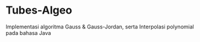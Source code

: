 # Tubes-Algeo
Implementasi algoritma Gauss &amp; Gauss-Jordan, serta Interpolasi polynomial pada bahasa Java
